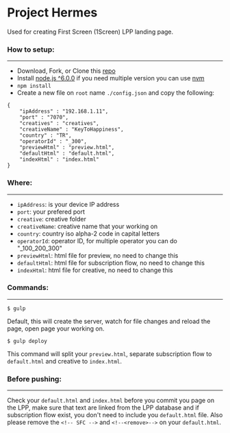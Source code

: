 # Project Hermes
Used for creating First Screen (1Screen) LPP landing page.

### How to setup:
------
* Download, Fork, or Clone this [repo](git@github.com:genesisneo/project-hermes.git)
* Install [node.js ^6.0.0](https://nodejs.org/en/) if you need multiple version you can use [nvm](http://nvm.sh)
* `npm install`
* Create a new file on `root` name `./config.json` and copy the following:
```
{
    "ipAddress" : "192.168.1.11",
    "port" : "7070",
    "creatives" : "creatives",
    "creativeName" : "KeyToHappiness",
    "country" : "TR",
    "operatorId" : "_300",
    "previewHtml" : "preview.html",
    "defaultHtml" : "default.html",
    "indexHtml" : "index.html"
}
```

### Where:
------
* `ipAddress`: is your device IP address
* `port`: your prefered port
* `creative`: creative folder
* `creativeName`: creative name that your working on
* `country`: country iso alpha-2 code in capital letters
* `operatorId`: operator ID, for multiple operator you can do "_100_200_300"
* `previewHtml`: html file for preview, no need to change this
* `defaultHtml`: html file for subscription flow, no need to change this
* `indexHtml`: html file for creative, no need to change this

### Commands:
------

`$ gulp`

Default, this will create the server, watch for file changes and reload the page, open page your working on.

`$ gulp deploy`

This command will split your `preview.html`, separate subscription flow to `default.html` and creative to `index.html`.

### Before pushing:
------

Check your `default.html` and `index.html` before you commit you page on the LPP, make sure that text are linked from the LPP database and if subscription flow exist, you don't need to include you `default.html` file. Also please remove the `<!-- SFC -->` and `<!--<remove>-->` on your `default.html`.